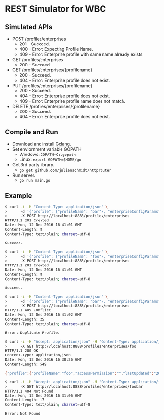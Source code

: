 # REST Simulator for WBC

## Simulated APIs

- POST /profiles/enterprises
  - 201 - Succeed.
  - 400 - Error: Expecting Profile Name.
  - 409 - Error: Enterprise profile with same name already exists.
- GET /profiles/enterprises
  - 200 - Succeed.
- GET /profiles/enterprises/{profilename}
  - 200 - Succeed.
  - 404 - Error: Enterprise profile does not exist.
- PUT /profiles/enterprises/{profilename}
  - 200 - Succeed.
  - 404 - Error: Enterprise profile does not exist.
  - 409 - Error: Enterprise profile name does not match.
- DELETE /profiles/enterprises/{profilename}
  - 200 - Succeed.
  - 404 - Error: Enterprise profile does not exist.

## Compile and Run

- Download and install [Golang](https://golang.org/dl/).
- Set enviornment variable GOPATH.
  - Windows: `GOPATH=C:\gopath`
  - Linux: `export GOPATH=$HOME/go`
- Get 3rd party library.
  - `go get github.com/julienschmidt/httprouter`
- Run server.
  - `go run main.go`

## Example

```sh
$ curl -i -H "Content-Type: application/json" \
>      -d '{"profile": {"profileName": "bar"}, "enterpriseConfigParams": {"dbUsername": "barbar"}}' \
>      -X POST http://localhost:8888/profiles/enterprises
HTTP/1.1 201 Created
Date: Mon, 12 Dec 2016 16:41:01 GMT
Content-Length: 8
Content-Type: text/plain; charset=utf-8

Succeed.

$ curl -i -H "Content-Type: application/json" \
>      -d '{"profile": {"profileName": "foo"}, "enterpriseConfigParams": {"dbUsername": "foofoo"}}' \
>      -X POST http://localhost:8888/profiles/enterprises
HTTP/1.1 201 Created
Date: Mon, 12 Dec 2016 16:41:01 GMT
Content-Length: 8
Content-Type: text/plain; charset=utf-8

Succeed.

$ curl -i -H "Content-Type: application/json" \
>      -d '{"profile": {"profileName": "bar"}, "enterpriseConfigParams": {"dbUsername": "barbar"}}' \
>      -X POST http://localhost:8888/profiles/enterprises
HTTP/1.1 409 Conflict
Date: Mon, 12 Dec 2016 16:41:02 GMT
Content-Length: 25
Content-Type: text/plain; charset=utf-8

Error: Duplicate Profile.

$ curl -i -H "Accept: application/json" -H "Content-Type: application/json" \
>      -X GET http://localhost:8888/profiles/enterprises/foo
HTTP/1.1 200 OK
Content-Type: application/json
Date: Mon, 12 Dec 2016 16:30:26 GMT
Content-Length: 549

{"profile":{"profileName":"foo","accessPermission":"","lastUpdated":"2016/12/13 00:30:25"},"enterpriseConfigParams":{"databasePlatform":"","connectString":"","tableOwner":"","dbUsername":"foofoo","dbUserpasswd":"","odbcDataSource":"","sqlDatabase":"","sqlServer":"","db2DatabaseAlias":"","db2CurrentSQLID":"","encrypt":"","siebelEncryption":"","keyFileName":"","keyFilePassword":"","peerAuth":"","peerCertValidation":"","caCertFileName":"","certFileNameServer":"","requestServer":"","secAdptMode":"","serverFileSystem":"","cloudRegistryAddress":""}}

$ curl -i -H "Accept: application/json" -H "Content-Type: application/json" \
>      -X GET http://localhost:8888/profiles/enterprises/foobar
HTTP/1.1 404 Not Found
Date: Mon, 12 Dec 2016 16:31:06 GMT
Content-Length: 17
Content-Type: text/plain; charset=utf-8

Error: Not Found.
```